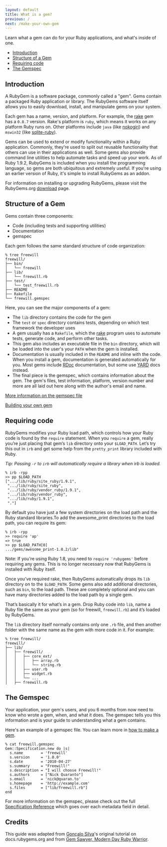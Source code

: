 ```yaml
---
layout: default
title: What is a gem?
previous: /
next: /make-your-own-gem
---
```


Learn what a gem can do for your Ruby applications, and what's inside of one.

* [Introduction](#introduction)
* [Structure of a Gem](#structure)
* [Requiring code](#requiring)
* [The Gemspec](#gemspec)

<a id="introduction"> </a>
Introduction
------------

A RubyGem is a software package, commonly called a "gem". Gems contain a
packaged Ruby application or library. The RubyGems software itself allows you to
easily download, install, and manipulate gems on your system.

Each gem has a name, version, and platform. For example, the
[rake](http://rubygems.org/gems/rake) gem has a `0.8.7` version. Rake's
platform is `ruby`, which means it works on any platform Ruby runs on.
Other platforms include `java` (like [nokogiri](http://rubygems.org/gems/nokogiri/versions/1.4.4.2-java))
and `mswin32` (like [sqlite-ruby](http://rubygems.org/gems/sqlite-ruby/versions/2.2.3-mswin32)).

Gems can be used to extend or modify functionality within a Ruby application.
Commonly, they're used to split out reusable functionality that others can use
in their applications as well. Some gems also provide command line utilities
to help automate tasks and speed up your work. As of Ruby 1.9.2, RubyGems is
included when you install the programming language, so gems are both
ubiquitous and extremely useful. If you're using an earlier version of Ruby, it's simple
to install RubyGems as an addon.

For information on installing or upgrading RubyGems, please visit the
RubyGems.org [download](http://rubygems.org/pages/download) page.

<a id="structure"> </a>
Structure of a Gem
------------------

Gems contain three components:

* Code (including tests and supporting utilities)
* Documentation
* gemspec

Each gem follows the same standard structure of code organization:

    % tree freewill
    freewill/
    ├── bin/
    │   └── freewill
    ├── lib/
    │   └── freewill.rb
    ├── test/
    │   └── test_freewill.rb
    ├── README
    ├── Rakefile
    └── freewill.gemspec

Here, you can see the major components of a gem:

* The `lib` directory contains the code for the gem
* The `test` or `spec` directory contains tests, depending on which test framework the developer uses
* A gem usually has a `Rakefile`, which the
[rake](http://rake.rubyforge.org/) program uses to automate tests,
generate code, and perform other tasks.
* This gem also includes an executable file in the
`bin` directory, which will be loaded into the user's your `PATH` when the gem is installed.
* Documentation is usually included in the `README` and inline with the code. When
you install a gem, documentation is generated automatically for you. Most gems
include [RDoc](http://rdoc.sourceforge.net/doc/) documentation, but some use
[YARD](http://yardoc.org/) docs instead.
* The final piece is the gemspec, which contains information about the gem. The
gem's files, test information, platform, version number and more are all laid
out here along with the author's email and name.

[More information on the gemspec file](/specification-reference/)

[Building your own gem](/make-your-own-gem/)

<a id="requiring"> </a>
Requiring code
--------------

RubyGems modifies your Ruby load path, which controls how your Ruby code is found
by the `require` statement. When you `require` a gem, really you’re just placing
that gem’s `lib` directory onto your `$LOAD_PATH`. Let’s try this out in `irb` and get
some help from the `pretty_print` library included with Ruby.

*Tip: Passing `-r` to
`irb` will automatically require a library when irb is loaded.*

    % irb -rpp
    >> pp $LOAD_PATH
    [".../lib/ruby/site_ruby/1.9.1",
     ".../lib/ruby/site_ruby",
     ".../lib/ruby/vendor_ruby/1.9.1",
     ".../lib/ruby/vendor_ruby",
     ".../lib/ruby/1.9.1",
     "."]

By default you have just a few system directories on the load path and the Ruby
standard libraries.To add the awesome_print directories to the load path, you can require its gem:

    % irb -rpp
    >> require 'ap'
    => true
    >> pp $LOAD_PATH[0]
    .../gems/awesome_print-1.0.2/lib"

Note: If you're using Ruby 1.8, you need to `require 'rubygems'` before requiring any gems. This is no longer necessary now that
RubyGems is installed with Ruby itself.

Once you’ve required rake, then RubyGems automatically drops its
`lib` directory on to the `$LOAD_PATH`. Some gems also add additional directories,
such as `bin`, to the load path. These are
completely optional and you can have many directories added to the load path by
a single gem.

That’s basically it for what’s in a gem. Drop Ruby code into `lib`, name a
Ruby file the same as your gem (so for freewill, `freewill.rb`) and it’s loaded
by RubyGems.

The `lib` directory itself normally contains only one `.rb` file,
and then another folder with the same name as the gem with more code in it. For
example:

    % tree freewill/
    freewill/
    ├── lib/
    │   ├── freewill/
    │   │   ├── core_ext/
    │   │   │   ├── array.rb
    │   │   │   └── string.rb
    │   │   ├── user.rb
    │   │   ├── widget.rb
    │   │   └── ...
    │   ├── freewill.rb

<a id="gemspec"> </a>
The Gemspec
-----------

Your application, your gem's users, and you 6 months from now need to know who
wrote a gem, when, and what it does. The gemspec tells you this information and
is your guide to understanding what a gem contains.

Here's an example of a gemspec file. You can learn more in [how to make a
gem](/make-your-own-gem).

    % cat freewill.gemspec
    Gem::Specification.new do |s|
      s.name        = 'freewill'
      s.version     = '1.0.0'
      s.date        = '2010-04-27'
      s.summary     = "Freewill!"
      s.description = "I will choose Freewill!"
      s.authors     = ["Nick Quaranto"]
      s.email       = 'nick@quaran.to'
      s.homepage    = 'http://example.com'
      s.files       = ["lib/freewill.rb"]
    end

For more information on the gemspec, please check out the full [Specification
Reference](/specification-reference) which goes over
each metadata field in detail.

Credits
-------

This guide was adapted from [Gonçalo Silva](https://twitter.com/#!/goncalossilva)'s
original tutorial on docs.rubygems.org and from [Gem Sawyer,
Modern Day Ruby Warrior](http://rubylearning.com/blog/2010/10/06/gem-sawyer-modern-day-ruby-warrior/).
